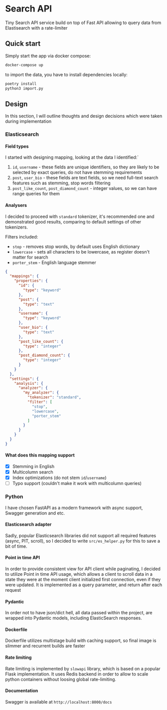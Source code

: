 # Search API

Tiny Search API service build on top of Fast API allowing to query data from Elastisearch with a rate-limiter

## Quick start

Simply start the app via docker compose:

```bash
docker-compose up
```

to import the data, you have to install dependencies locally:

```bash
poetry install
python3 import.py
```

## Design

In this section, I will outline thoughts and design decisions which were taken during implementation

### Elasticsearch

#### Field types

I started with designing mapping, looking at the data I identified:`

1. `id`, `username` - these fields are unique identifiers, so they are likely to be selected by exact queries, do not
   have stemming requirements
2. `post`, `user_bio` - these fields are text fields, so we need full-text search features such as stemming, stop words
   filtering
3. `post_like_count`, `post_diamond_count` - integer values, so we can have range queries for them

#### Analysers

I decided to proceed with `standard` tokenizer, it's recommended one and demonstrated good results, comparing to default
settings of other tokenizers.

Filters included:

* `stop` - removes stop words, by default uses English dictionary
* `lowercase` - sets all characters to be lowercase, as register doesn't matter for search
* `porter_stem` - English language stemmer

```json
{
  "mappings": {
    "properties": {
      "id": {
        "type": "keyword"
      },
      "post": {
        "type": "text"
      },
      "username": {
        "type": "keyword"
      },
      "user_bio": {
        "type": "text"
      },
      "post_like_count": {
        "type": "integer"
      },
      "post_diamond_count": {
        "type": "integer"
      }
    }
  },
  "settings": {
    "analysis": {
      "analyzer": {
        "my_analyzer": {
          "tokenizer": "standard",
          "filter": [
            "stop",
            "lowercase",
            "porter_stem"
          ]
        }
      }
    }
  }
}
```

#### What does this mapping support

* [x] Stemming in English
* [x] Multicolumn search
* [x] Index optimizations (do not stem `id`/`username`)
* [ ] Typo support (couldn't make it work with multicolumn queries)

### Python

I have chosen FastAPI as a modern framework with async support, Swagger generation and etc.

#### Elasticsearch adapter

Sadly, popular Elasticsearch libraries did not support all required features (async, PIT, scroll), so I decided to
write `src/es_helper.py` for this to save a bit of time.

#### Point in time API

In order to provide consistent view for API client while paginating, I decided to utilize Point in time API usage, which
allows a client to scroll data in a state they were at the moment client initialized first connection, even if they were
updated. It is implemented as a query parameter, and return after each request

#### Pydantic

In order not to have json/dict hell, all data passed within the project, are wrapped into Pydantic models, including
ElasticSearch responses.

#### Dockerfile

Dockerfile utilizes multistage build with caching support, so final image is slimmer and recurrent builds are faster

#### Rate limiting

Rate limiting is implemented by `slowapi` library, which is based on a popular Flask implementation. It uses Redis
backend in order to allow to scale python containers without loosing global rate-limiting.

#### Documentation

Swagger is available at `http://localhost:8000/docs`

